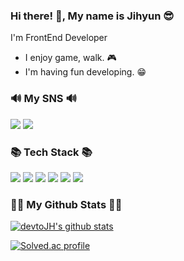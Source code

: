 <h3 align="start">Hi there! 👋, My name is Jihyun 😎</h3>

<p>I'm FrontEnd Developer</p>

<ul>
    <li>I enjoy game, walk. 🎮</li>
    <li>I'm having fun developing. 😁</li>
</ul>

<h3 align="start">🔊 My SNS 🔊</h3>
<div align="start">
<a href="https://elastic-pear-e3b.notion.site/Portfolio-fea3dfde6e1746b6b75bf230298cd58d?pvs=4" target="_blank"><img src="https://img.shields.io/badge/Notion-000000?style=flat-square&logo=Notion&logoColor=white"/></a>
<a href="mailto:qkrwlgus718@gmail.com" target="_blank"><img src="https://img.shields.io/badge/qkrwlgus718@gmail.com-EA4335?style=flat-square&logo=Gmail&logoColor=white"/></a>


<h3 align="start">📚 Tech Stack 📚</h3>
<div align="start">
<img src="https://img.shields.io/badge/Python-3766AB?style=flat-square&logo=Python&logoColor=white"/></a>
<img src="https://img.shields.io/badge/HTML5-E34F26?style=flat-square&logo=HTML5&logoColor=white"/></a>
<img src="https://img.shields.io/badge/CSS-1572B6?style=flat-square&logo=CSS3&logoColor=white"/></a>
<img src="https://img.shields.io/badge/JavaScript-F7DF1E?style=flat-square&logo=JavaScript&logoColor=black"/></a>
<img src="https://img.shields.io/badge/Django-092E20?style=flat-square&logo=Django&logoColor=white"/></a>
<img src="https://img.shields.io/badge/React-61DAFB?style=flat-square&logo=React&logoColor=white"/></a>


<h3 align="start">👩‍💻 My Github Stats 👩‍💻</h3>

[![devtoJH's github stats](https://github-readme-stats.vercel.app/api/top-langs/?username=devtoJH&show_icons=true&hide_border=true&title_color=004386&icon_color=004386&layout=compact)](https://github.com/devtoJH)
 
[![Solved.ac
profile](http://mazassumnida.wtf/api/generate_badge?boj=qkrwlgus718)](https://solved.ac/qkrwlgus718)
